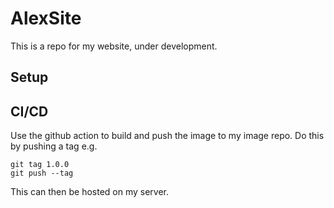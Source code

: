 # AlexSite

This is a repo for my website, under development.

## Setup

## CI/CD

Use the github action to build and push the image to my image repo. Do this by pushing a tag e.g.

```
git tag 1.0.0
git push --tag
```

This can then be hosted on my server.
